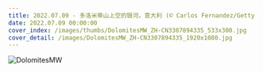 ```yaml
---
title: 2022.07.09 - 多洛米蒂山上空的银河，意大利 (© Carlos Fernandez/Getty Images)
date: 2022.07.09 00:00:00
cover_index: /images/thumbs/DolomitesMW_ZH-CN3307894335_533x300.jpg
cover_detail: /images/DolomitesMW_ZH-CN3307894335_1920x1080.jpg
---
```


![DolomitesMW](/images/DolomitesMW_ZH-CN3307894335_1920x1080.jpg)

